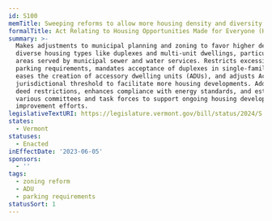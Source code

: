 ```yaml
---
id: S100
memTitle: Sweeping reforms to allow more housing density and diversity
formalTitle: Act Relating to Housing Opportunities Made for Everyone (HOME)
summary: >-
  Makes adjustments to municipal planning and zoning to favor higher density and
  diverse housing types like duplexes and multi-unit dwellings, particularly in
  areas served by municipal sewer and water services. Restricts excessive
  parking requirements, mandates acceptance of duplexes in single-family zones,
  eases the creation of accessory dwelling units (ADUs), and adjusts Act 250's
  jurisdictional threshold to facilitate more housing developments. Addresses
  deed restrictions, enhances compliance with energy standards, and establishes
  various committees and task forces to support ongoing housing development and
  improvement efforts.
legislativeTextURI: https://legislature.vermont.gov/bill/status/2024/S.100
states:
  - Vermont
statuses:
  - Enacted
inEffectDate: '2023-06-05'
sponsors:
  - ''
tags:
  - zoning reform
  - ADU
  - parking requirements
statusSort: 1
---
```

